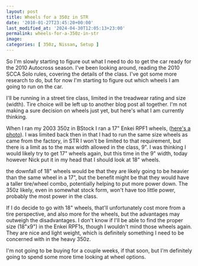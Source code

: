 ```yaml
---
layout: post
title: Wheels for a 350z in STR
date: '2010-01-27T23:45:20+00:00'
last_modified_at: '2024-04-30T12:05:13+23:00'
permalink: wheels-for-a-350z-in-str
image:
categories: [ 350z, Nissan, Setup ]
---
```

So I'm slowly starting to figure out what I need to do to get the car ready for the 2010 Autocross season. I've been looking around, reading the 2010 SCCA Solo rules, covering the details of the class. I've got some more research to do, but for now I'm starting to figure out which wheels I am going to run on the car.

I'll be running in a street tire class, limited in the treadwear rating and size (width). Tire choice will be left up to another blog post all together. I'm not making a sure decision on wheels just yet, but here's what I am currently thinking.

When I ran my 2003 350z in BStock I ran a 17" Enkei RPF1 wheels, ([here's a photo](https://www.flickr.com/photos/chammond/1282982714/in/set-72157601780037044/)). I was limited back then in that I had to run the same size wheels as came from the factory, in STR I won't be limited to that requirement, but there is a limit as to the max width allowed in the class, 9". I was thinking I would likely try to get 17" wheels again, but this time in the 9" width, today however Nick put it in my head that I should look at 18" wheels.

the downfall of 18" wheels would be that they are likely going to be heavier than the same wheel in a 17", but the benefit might be that they would have a taller tire/wheel combo, potentially helping to put more power down. The 350z likely, even in somewhat stock form, won't have too little power, probably the most power in the class.

If I do decide to go with 18" wheels, that'll unfortunately cost more from a tire perspective, and also more for the  wheels, but the advantages may outweigh the disadvantages. I don't know if I'll be able to find the proper size (18"x9") in the Enkei RPF1s, though I wouldn't mind those wheels again. They are nice and light weight, which is definitely something I need to be concerned with in the heavy 350z.

I'm not going to be buying for a couple weeks, if that soon, but I'm definitely going to spend some more time looking at wheel options.

